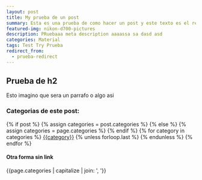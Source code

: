 ```yaml
---
layout: post
title: My prueba de un post
summary: Esta es una prueba de como hacer un post y este texto es el resumen.
featured-img: nikon-d700-pictures
description: PRuebaaa meta description aaaassa sa dasd asd
categories: Material
tags: Test Try Prueba
redirect_from:
  - prueba-redirect
---
```



## Prueba de h2

Esto imagino que sera un parrafo o algo asi



### Categorias de este post: 
<div class="post-categories">
  {% if post %}
    {% assign categories = post.categories %}
  {% else %}
    {% assign categories = page.categories %}
  {% endif %}
  {% for category in categories %}
  <a href="{{site.url}}/categorias/#{{category|slugize}}">{{category}}</a>
  {% unless forloop.last %}&nbsp;{% endunless %}
  {% endfor %}
</div>

#### Otra forma sin link
{{page.categories | capitalize | join: ', '}}

